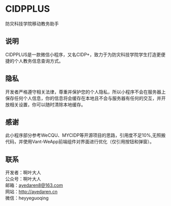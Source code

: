 # CIDPPLUS
防灾科技学院移动教务助手

## 说明
CIDPPLUS是一款微信小程序，又名CIDP+，致力于为防灾科技学院学生打造更便捷的个人教务信息查询方式。

## 隐私
开发者严格遵守相关法律，尊重并保护您的个人隐私，所以小程序不会在服务器上保存任何个人信息，你的信息将会缓存在本地且不会与服务器有任何的交互，并开放相关设置，你可以随时清除本地缓存。

## 感谢
此小程序部分参考WeCQU、MYCIDP等开源项目的思路，引用度不足10%,无照搬代码，并使用Vant-WeApp前端组件对界面进行优化（仅引用按钮和弹窗）。

## 联系
开发者：啊叶大人   
公众号：啊叶大人    
邮箱：ayedaren8@163.com  
网站：http://ayedaren.cn  
微信：heyyeguoqing
 
